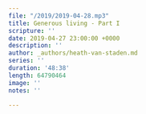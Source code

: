 ```yaml
---
file: "/2019/2019-04-28.mp3"
title: Generous living - Part I
scripture: ''
date: 2019-04-27 23:00:00 +0000
description: ''
author: _authors/heath-van-staden.md
series: ''
duration: '48:38'
length: 64790464
image: ''
notes: ''

---
```

